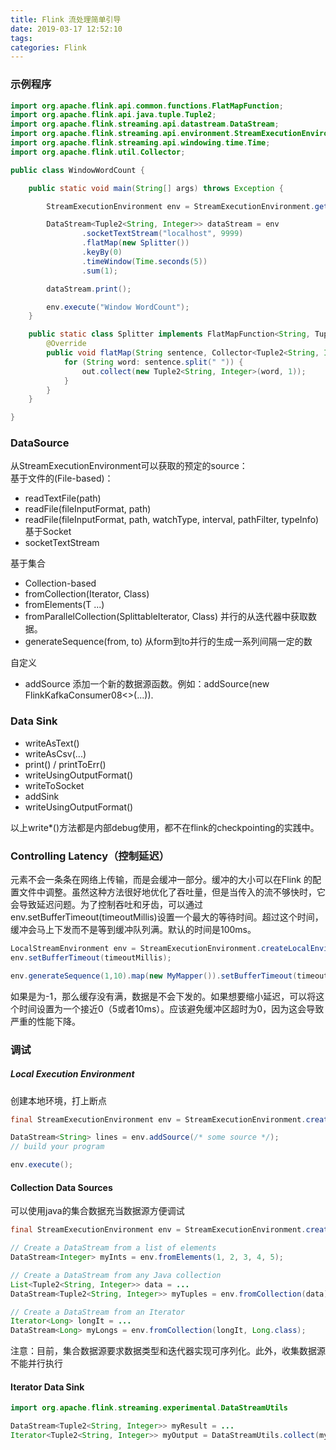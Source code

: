 ```yaml
---
title: Flink 流处理简单引导
date: 2019-03-17 12:52:10
tags:
categories: Flink
---
```




### 示例程序

<!--more-->
```java
import org.apache.flink.api.common.functions.FlatMapFunction;
import org.apache.flink.api.java.tuple.Tuple2;
import org.apache.flink.streaming.api.datastream.DataStream;
import org.apache.flink.streaming.api.environment.StreamExecutionEnvironment;
import org.apache.flink.streaming.api.windowing.time.Time;
import org.apache.flink.util.Collector;

public class WindowWordCount {

    public static void main(String[] args) throws Exception {

        StreamExecutionEnvironment env = StreamExecutionEnvironment.getExecutionEnvironment();

        DataStream<Tuple2<String, Integer>> dataStream = env
                .socketTextStream("localhost", 9999)
                .flatMap(new Splitter())
                .keyBy(0)
                .timeWindow(Time.seconds(5))
                .sum(1);

        dataStream.print();

        env.execute("Window WordCount");
    }

    public static class Splitter implements FlatMapFunction<String, Tuple2<String, Integer>> {
        @Override
        public void flatMap(String sentence, Collector<Tuple2<String, Integer>> out) throws Exception {
            for (String word: sentence.split(" ")) {
                out.collect(new Tuple2<String, Integer>(word, 1));
            }
        }
    }

}
```

### DataSource

从StreamExecutionEnvironment可以获取的预定的source：   
基于文件的(File-based)：
* readTextFile(path)
* readFile(fileInputFormat, path)
* readFile(fileInputFormat, path, watchType, interval, pathFilter, typeInfo) 
基于Socket
* socketTextStream

基于集合
* Collection-based 
* fromCollection(Iterator, Class)
* fromElements(T ...)
* fromParallelCollection(SplittableIterator, Class) 并行的从迭代器中获取数据。
* generateSequence(from, to) 从form到to并行的生成一系列间隔一定的数

自定义
* addSource 添加一个新的数据源函数。例如：addSource(new FlinkKafkaConsumer08<>(...)).


### Data Sink

* writeAsText()
* writeAsCsv(...)
* print() / printToErr()
* writeUsingOutputFormat()
* writeToSocket
* addSink
* writeUsingOutputFormat() 

以上write*()方法都是内部debug使用，都不在flink的checkpointing的实践中。

### Controlling Latency（控制延迟）
元素不会一条条在网络上传输，而是会缓冲一部分。缓冲的大小可以在Flink 的配置文件中调整。虽然这种方法很好地优化了吞吐量，但是当传入的流不够快时，它会导致延迟问题。为了控制吞吐和牙齿，可以通过env.setBufferTimeout(timeoutMillis)设置一个最大的等待时间。超过这个时间，缓冲会马上下发而不是等到缓冲队列满。默认的时间是100ms。

```java
LocalStreamEnvironment env = StreamExecutionEnvironment.createLocalEnvironment();
env.setBufferTimeout(timeoutMillis);

env.generateSequence(1,10).map(new MyMapper()).setBufferTimeout(timeoutMillis);
```

如果是为-1，那么缓存没有满，数据是不会下发的。如果想要缩小延迟，可以将这个时间设置为一个接近0（5或者10ms）。应该避免缓冲区超时为0，因为这会导致严重的性能下降。

### 调试

##### Local Execution Environment
创建本地环境，打上断点

```java
final StreamExecutionEnvironment env = StreamExecutionEnvironment.createLocalEnvironment();

DataStream<String> lines = env.addSource(/* some source */);
// build your program

env.execute();
```

#### Collection Data Sources
可以使用java的集合数据充当数据源方便调试
```java
final StreamExecutionEnvironment env = StreamExecutionEnvironment.createLocalEnvironment();

// Create a DataStream from a list of elements
DataStream<Integer> myInts = env.fromElements(1, 2, 3, 4, 5);

// Create a DataStream from any Java collection
List<Tuple2<String, Integer>> data = ...
DataStream<Tuple2<String, Integer>> myTuples = env.fromCollection(data);

// Create a DataStream from an Iterator
Iterator<Long> longIt = ...
DataStream<Long> myLongs = env.fromCollection(longIt, Long.class);
```

注意：目前，集合数据源要求数据类型和迭代器实现可序列化。此外，收集数据源不能并行执行

#### Iterator Data Sink

```java
import org.apache.flink.streaming.experimental.DataStreamUtils

DataStream<Tuple2<String, Integer>> myResult = ...
Iterator<Tuple2<String, Integer>> myOutput = DataStreamUtils.collect(myResult)
```